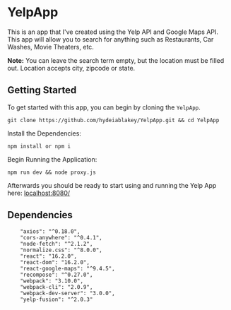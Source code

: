YelpApp
=======

This is an app that I've created using the Yelp API and Google Maps API. This app will allow you to search for
anything such as Restaurants, Car Washes, Movie Theaters, etc.

**Note:** You can leave the search term empty, but the location must be filled out. Location accepts city, zipcode
or state. 

Getting Started
-----
To get started with this app, you can begin by cloning the `YelpApp`.
```
git clone https://github.com/hydeiablakey/YelpApp.git && cd YelpApp
```
Install the Dependencies:
```
npm install or npm i
```
Begin Running the Application:
```
npm run dev && node proxy.js 
```

Afterwards you should be ready to start using and running the Yelp App here: [localhost:8080/](http://localhost:8080/)

Dependencies 
-----
```
    "axios": "^0.18.0",
    "cors-anywhere": "^0.4.1",
    "node-fetch": "^2.1.2",
    "normalize.css": "^8.0.0",
    "react": "16.2.0",
    "react-dom": "16.2.0",
    "react-google-maps": "^9.4.5",
    "recompose": "^0.27.0",
    "webpack": "3.10.0",
    "webpack-cli": "2.0.9",
    "webpack-dev-server": "3.0.0",
    "yelp-fusion": "^2.0.3"

```

